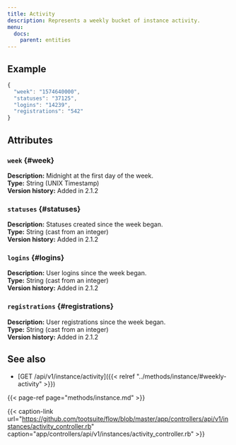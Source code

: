 ```yaml
---
title: Activity
description: Represents a weekly bucket of instance activity.
menu:
  docs:
    parent: entities
---
```


## Example

```javascript
{
  "week": "1574640000",
  "statuses": "37125",
  "logins": "14239",
  "registrations": "542"
}
```

## Attributes

### `week` {#week}

**Description:** Midnight at the first day of the week.\
**Type:** String \(UNIX Timestamp\)\
**Version history:** Added in 2.1.2

### `statuses` {#statuses}

**Description:** Statuses created since the week began.\
**Type:** String \(cast from an integer\)\
**Version history:** Added in 2.1.2

### `logins` {#logins}

**Description:** User logins since the week began.\
**Type:** String \(cast from an integer\)\
**Version history:** Added in 2.1.2

### `registrations` {#registrations}

**Description:** User registrations since the week began.\
**Type:** String \(cast from an integer\)\
**Version history:** Added in 2.1.2

## See also

* [GET /api/v1/instance/activity]({{< relref "../methods/instance/#weekly-activity" >}})

{{< page-ref page="methods/instance.md" >}}

{{< caption-link url="https://github.com/tootsuite/flow/blob/master/app/controllers/api/v1/instances/activity_controller.rb" caption="app/controllers/api/v1/instances/activity\_controller.rb" >}}



